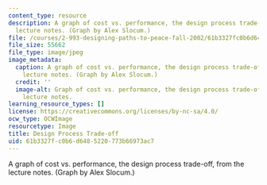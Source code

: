 ```yaml
---
content_type: resource
description: A graph of cost vs. performance, the design process trade-off, from the
  lecture notes. (Graph by Alex Slocum.)
file: /courses/2-993-designing-paths-to-peace-fall-2002/61b3327fc0b6d6485220773b66973ac7_2-993f02.jpg
file_size: 55662
file_type: image/jpeg
image_metadata:
  caption: A graph of cost vs. performance, the design process trade-off, from the
    lecture notes. (Graph by Alex Slocum.)
  credit: ''
  image-alt: Graph of cost vs. performance, the design process trade-off, from the
    lecture notes.
learning_resource_types: []
license: https://creativecommons.org/licenses/by-nc-sa/4.0/
ocw_type: OCWImage
resourcetype: Image
title: Design Process Trade-off
uid: 61b3327f-c0b6-d648-5220-773b66973ac7
---
```

A graph of cost vs. performance, the design process trade-off, from the lecture notes. (Graph by Alex Slocum.)